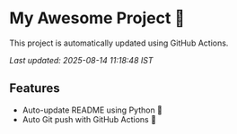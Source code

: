 # My Awesome Project 🚀

This project is automatically updated using GitHub Actions.

_Last updated: 2025-08-14 11:18:48 IST_

## Features
- Auto-update README using Python 🐍
- Auto Git push with GitHub Actions 🤖
